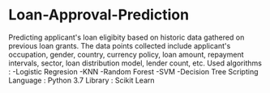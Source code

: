# Loan-Approval-Prediction
Predicting applicant's loan eligibity based on historic data gathered on previous loan grants.
The data points collected include applicant's occupation, gender, country, currency policy, loan amount, repayment intervals, sector, loan distribution model, lender count, etc.
Used algorithms : 
-Logistic Regresion
-KNN
-Random Forest
-SVM
-Decision Tree
Scripting Language : Python 3.7
Library : Scikit Learn
